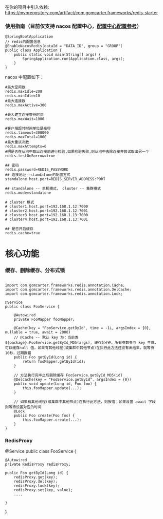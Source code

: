 在你的项目中引入依赖: https://mvnrepository.com/artifact/com.gomcarter.frameworks/redis-starter

### 使用指南（目前仅支持 nacos 配置中心，<a href="https://github.com/gomcarter/developer/blob/master/README.md">配置中心配置参考</a>）

```
@SpringBootApplication
// redis的配置信息
@EnableNacosRedis(dataId = "DATA_ID", group = "GROUP")
public class Application {
    public static void main(String[] args) {
        SpringApplication.run(Application.class, args);
    }
}
```
nacos 中配置如下：
```
#最大空闲数
redis.maxIdle=200
redis.minIdle=10
#最大连接数
redis.maxActive=300

#最大建立连接等待时间
redis.maxWait=1000

#客户端超时时间单位是毫秒
redis.timeout=300000
redis.maxTotal=1000
#最大重试次数
redis.maxAttempts=6
#明是否在从池中取出连接前进行检验,如果检验失败,则从池中去除连接并尝试取出另一个
redis.testOnBorrow=true

## 密码
redis.password=REDIS_PASSWORD
## 连接地址--standalone的配置方式
standalone.host.port=REDIS_SERVER_ADDRESS:PORT

## standalone -- 单机模式， cluster -- 集群模式
redis.mode=standalone

# cluster 模式
# cluster1.host.port=192.168.1.12:7000
# cluster2.host.port=192.168.1.12:7001
# cluster3.host.port=192.168.1.13:7000
# cluster4.host.port=192.168.1.13:7001

## 是否开启缓存
redis.cache=true
```

# 核心功能

### 缓存、删除缓存、分布式锁

```

import com.gomcarter.frameworks.redis.annotation.Cache;
import com.gomcarter.frameworks.redis.annotation.DelCache;
import com.gomcarter.frameworks.redis.annotation.Lock;

@Service
public class FooService {

    @Autowired
    private FooMapper fooMapper;
    
    @Cache(key = "FooService.getById", time = -1L, argsIndex = {0}, nullable = true, await = 2000)
    // @Cache -- 默认 key 为：当前类 ${package}.FooService.getById_MD5(args), 缓存5分钟，所有参数参与 key 生成，可以缓存null 值，如果有其他线程(或集群中其他节点)在执行此方法还没有出结果，就等待10秒，过期报错
    public Foo getById(Long id) {
        return fooMapper.getById(id);
    }
    
    // 方法执行完毕之后删除缓存 FooService.getById_MD5(id)
    @DelCache(key = "FooService.getById", argsIndex = {0})
    public void update(Long id, Foo foo) {
        this.fooMapper.update(...);
    }
    
    // 如果有其他线程(或集群中其他节点)在执行此方法，则报错；如果设置 await 字段则等待设置对应的时间
    @Lock
    public Foo create(Foo foo) {
        this.fooMapper.create(...);
    }
}
```

### RedisProxy
@Service
public class FooService {

    @Autowired
    private RedisProxy redisProxy;
    
    public Foo getById(Long id) {
        redisProxy.get(key);
        redisProxy.del(key);
        redisProxy.lock(key);
        redisProxy.set(key, value);
        ....
        
    }
}


